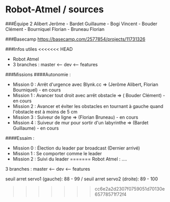 # Robot-Atmel / sources

###Équipe 2
Alibert Jerôme - Bardet Guillaume - Bogi Vincent - Bouder Clément - Bourniquel Florian - Bruneau Florian

###Basecamp
https://basecamp.com/2577854/projects/11731326

###Infos utiles
<<<<<<< HEAD
- Robot Atmel
- 3 branches :  master <-- dev <-- features

###Missions
####Autonomie : 
- Mission 0 : Arrêt d'urgence avec Blynk.cc => (Jerôme Alibert, Florian Bourniquel) - en cours
- Mission 1 : Avancer tout droit avec arrêt obstacle => ( Bouder Clément) - en cours
- Mission 2 : Avancer et éviter les obstacles en tournant à gauche quand l'obstacle est à moins de 5 cm
- Mission 3 : Suiveur de ligne => (Florian Bruneau) - en cours
- Mission 4 : Suiveur de mur pour sortir d'un labyrinthe => (Bardet Guillaume) - en cours

####Essaim : 
- Mission 0 : Élection du leader par broadcast (Dernier arrivé)
- Mission 1 : Se comporter comme le leader
- Mission 2 : Suivi du leader
=======
Robot Atmel : ....

3 branches : master <-- dev <-- features

seuil arret servo1 (gauche): 88 - 99 / seuil arret servo2 (droite): 89 - 100
>>>>>>> cc6e2a2d2307f0759051d70130e65778571f72f4
